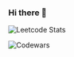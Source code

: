 ### Hi there 👋

![Leetcode Stats](https://leetcard.jacoblin.cool/Alphajax)

![Codewars](https://github.r2v.ch/codewars?user=alphajax_&stroke=%23BB432C)

<!--
**Alphajax/Alphajax** is a ✨ _special_ ✨ repository because its `README.md` (this file) appears on your GitHub profile.

Here are some ideas to get you started:

- 🔭 I’m currently working on ...
- 🌱 I’m currently learning ...
- 👯 I’m looking to collaborate on ...
- 🤔 I’m looking for help with ...
- 💬 Ask me about ...
- 📫 How to reach me: ...
- 😄 Pronouns: ...
- ⚡ Fun fact: ...
-->
